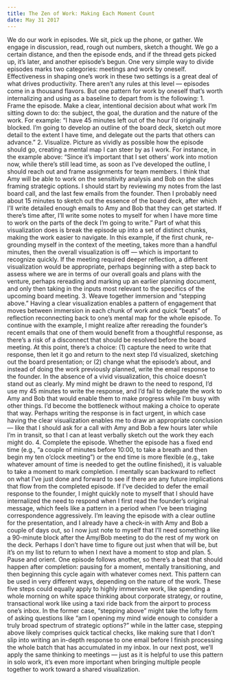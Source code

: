 ```yaml
---
title: The Zen of Work: Making Each Moment Count
date: May 31 2017
---
```


We do our work in episodes. We sit, pick up the phone, or gather. We engage in discussion, read, rough out numbers, sketch a thought. We go a certain distance, and then the episode ends, and if the thread gets picked up, it’s later, and another episode’s begun. One very simple way to divide episodes marks two categories: meetings and work by oneself. Effectiveness in shaping one’s work in these two settings is a great deal of what drives productivity. There aren’t any rules at this level — episodes come in a thousand flavors. But one pattern for work by oneself that’s worth internalizing and using as a baseline to depart from is the following: 1. Frame the episode. Make a clear, intentional decision about what work I’m sitting down to do: the subject, the goal, the duration and the nature of the work. For example: “I have 45 minutes left out of the hour I’d originally blocked. I’m going to develop an outline of the board deck, sketch out more detail to the extent I have time, and delegate out the parts that others can advance.” 2. Visualize. Picture as vividly as possible how the episode should go, creating a mental map I can steer by as I work. For instance, in the example above: “Since it’s important that I set others’ work into motion now, while there’s still lead time, as soon as I’ve developed the outline, I should reach out and frame assignments for team members. I think that Amy will be able to work on the sensitivity analysis and Bob on the slides framing strategic options. I should start by reviewing my notes from the last board call, and the last few emails from the founder. Then I probably need about 15 minutes to sketch out the essence of the board deck, after which I’ll write detailed enough emails to Amy and Bob that they can get started. If there’s time after, I’ll write some notes to myself for when I have more time to work on the parts of the deck I’m going to write.” Part of what this visualization does is break the episode up into a set of distinct chunks, making the work easier to navigate. In this example, if the first chunk, re-grounding myself in the context of the meeting, takes more than a handful minutes, then the overall visualization is off — which is important to recognize quickly. If the meeting required deeper reflection, a different visualization would be appropriate, perhaps beginning with a step back to assess where we are in terms of our overall goals and plans with the venture, perhaps rereading and marking up an earlier planning document, and only then taking in the inputs most relevant to the specifics of the upcoming board meeting. 3. Weave together immersion and “stepping above.” Having a clear visualization enables a pattern of engagement that moves between immersion in each chunk of work and quick “beats” of reflection reconnecting back to one’s mental map for the whole episode. To continue with the example, I might realize after rereading the founder’s recent emails that one of them would benefit from a thoughtful response, as there’s a risk of a disconnect that should be resolved before the board meeting. At this point, there’s a choice: (1) capture the need to write that response, then let it go and return to the next step I’d visualized, sketching out the board presentation; or (2) change what the episode’s about, and instead of doing the work previously planned, write the email response to the founder. In the absence of a vivid visualization, this choice doesn’t stand out as clearly. My mind might be drawn to the need to respond, I’d use my 45 minutes to write the response, and I’d fail to delegate the work to Amy and Bob that would enable them to make progress while I’m busy with other things. I’d become the bottleneck without making a choice to operate that way. Perhaps writing the response is in fact urgent, in which case having the clear visualization enables me to draw an appropriate conclusion — like that I should ask for a call with Amy and Bob a few hours later while I’m in transit, so that I can at least verbally sketch out the work they each might do. 4. Complete the episode. Whether the episode has a fixed end time (e.g., “a couple of minutes before 10:00, to take a breath and then begin my ten o’clock meeting”) or the end time is more flexible (e.g., take whatever amount of time is needed to get the outline finished), it is valuable to take a moment to mark completion. I mentally scan backward to reflect on what I’ve just done and forward to see if there are any future implications that flow from the completed episode. If I’ve decided to defer the email response to the founder, I might quickly note to myself that I should have internalized the need to respond when I first read the founder’s original message, which feels like a pattern in a period when I’ve been triaging correspondence aggressively. I’m leaving the episode with a clear outline for the presentation, and I already have a check-in with Amy and Bob a couple of days out, so I now just note to myself that I’ll need something like a 90-minute block after the Amy/Bob meeting to do the rest of my work on the deck. Perhaps I don’t have time to figure out just when that will be, but it’s on my list to return to when I next have a moment to stop and plan. 5. Pause and orient. One episode follows another, so there’s a beat that should happen after completion: pausing for a moment, mentally transitioning, and then beginning this cycle again with whatever comes next. This pattern can be used in very different ways, depending on the nature of the work. These five steps could equally apply to highly immersive work, like spending a whole morning on white space thinking about corporate strategy, or routine, transactional work like using a taxi ride back from the airport to process one’s inbox. In the former case, “stepping above” might take the lofty form of asking questions like “am I opening my mind wide enough to consider a truly broad spectrum of strategic options?” while in the latter case, stepping above likely comprises quick tactical checks, like making sure that I don’t slip into writing an in-depth response to one email before I finish processing the whole batch that has accumulated in my inbox. In our next post, we’ll apply the same thinking to meetings — just as it is helpful to use this pattern in solo work, it’s even more important when bringing multiple people together to work toward a shared visualization.
